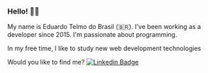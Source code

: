 ### Hello! 👨‍💻

My name is Eduardo Telmo do Brasil (🇧🇷). I've been working as a developer since 2015. I'm passionate about programming.

In my free time, I like to study new web development technologies

Would you like to find me?
[![Linkedin Badge](https://img.shields.io/badge/-LinkedIn-blue?style=flat-square&logo=Linkedin&logoColor=white&link=https://www.linkedin.com/in/eduardo-telmo-da-silva-barros-7a8065191/)](https://www.linkedin.com/in/eduardo-telmo-da-silva-barros-7a8065191)
